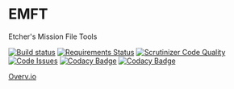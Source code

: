 # EMFT
Etcher's Mission File Tools

[![Build status](https://ci.appveyor.com/api/projects/status/657xik0wcp0yaafb?svg=true)](https://ci.appveyor.com/project/132nd-etcher/emft)
[![Requirements Status](https://requires.io/github/132nd-etcher/EMFT/requirements.svg?branch=develop)](https://requires.io/github/132nd-etcher/EMFT/requirements/?branch=develop)
[![Scrutinizer Code Quality](https://scrutinizer-ci.com/g/132nd-etcher/EMFT/badges/quality-score.png?b=master)](https://scrutinizer-ci.com/g/132nd-etcher/EMFT/?branch=master)
[![Code Issues](https://www.quantifiedcode.com/api/v1/project/eee625d4e50b4f73a9a1a2a4bb306bf3/badge.svg)](https://www.quantifiedcode.com/app/project/eee625d4e50b4f73a9a1a2a4bb306bf3)
[![Codacy Badge](https://api.codacy.com/project/badge/Grade/500397cdda004fd6bccacdca94d27e55)](https://www.codacy.com/app/132nd-etcher/EMFT?utm_source=github.com&amp;utm_medium=referral&amp;utm_content=132nd-etcher/EMFT&amp;utm_campaign=Badge_Grade)
[![Codacy Badge](https://api.codacy.com/project/badge/Coverage/500397cdda004fd6bccacdca94d27e55)](https://www.codacy.com/app/132nd-etcher/EMFT?utm_source=github.com&amp;utm_medium=referral&amp;utm_content=132nd-etcher/EMFT&amp;utm_campaign=Badge_Coverage)

[Overv.io](https://overv.io/132nd-etcher/EMFT/)
